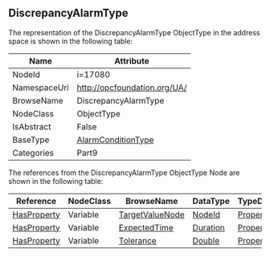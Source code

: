 <!-- objecttype -->
## DiscrepancyAlarmType
  
<!-- end of text -->
The representation of the DiscrepancyAlarmType ObjectType in the address space is shown in the following table:  

|Name|Attribute|
|---|---|
|NodeId|i=17080|
|NamespaceUri|http://opcfoundation.org/UA/|
|BrowseName|DiscrepancyAlarmType|
|NodeClass|ObjectType|
|IsAbstract|False|
|BaseType|[AlarmConditionType](../../../Part9/ObjectTypes/AlarmConditionType/readme.md)|
|Categories|Part9|

The references from the DiscrepancyAlarmType ObjectType Node are shown in the following table:  

|Reference|NodeClass|BrowseName|DataType|TypeDefinition|ModellingRule|
|---|---|---|---|---|---|
|[HasProperty](../../../Part3/ReferenceTypes/HasProperty/readme.md)|Variable|[TargetValueNode](#TargetValueNode)|[NodeId](../../../Part3/DataTypes/NodeId/readme.md)|[PropertyType](../../Part5/VariableTypes/PropertyType/readme.md)|[Mandatory](../../Objects/Mandatory/readme.md)|
|[HasProperty](../../../Part3/ReferenceTypes/HasProperty/readme.md)|Variable|[ExpectedTime](#ExpectedTime)|[Duration](../../../Part3/DataTypes/Duration/readme.md)|[PropertyType](../../Part5/VariableTypes/PropertyType/readme.md)|[Mandatory](../../Objects/Mandatory/readme.md)|
|[HasProperty](../../../Part3/ReferenceTypes/HasProperty/readme.md)|Variable|[Tolerance](#Tolerance)|[Double](../../../Part3/DataTypes/Double/readme.md)|[PropertyType](../../Part5/VariableTypes/PropertyType/readme.md)|[Optional](../../Objects/Optional/readme.md)|


